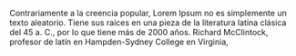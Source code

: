 Contrariamente a la creencia popular,
Lorem Ipsum no es simplemente un texto
 aleatorio. Tiene sus raíces en una pieza
 de la literatura latina clásica del 45 
 a. C., por lo que tiene más de 2000 años. Richard McClintock, profesor de 
 latín en Hampden-Sydney College en Virginia, 
